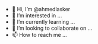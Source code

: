 - 👋 Hi, I’m @ahmedlasker
- 👀 I’m interested in ...
- 🌱 I’m currently learning ...
- 💞️ I’m looking to collaborate on ...
- 📫 How to reach me ...

<!---
ahmedlasker/ahmedlasker is a ✨ special ✨ repository because its `README.md` (this file) appears on your GitHub profile.
You can click the Preview link to take a look at your changes.
--->
